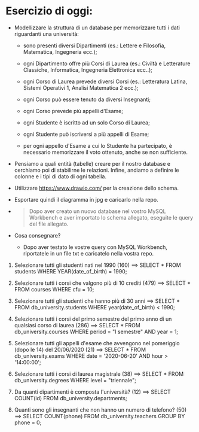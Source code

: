 # Esercizio di oggi:

- Modellizzare la struttura di un database per memorizzare tutti i dati riguardanti una università:

  - sono presenti diversi Dipartimenti (es.: Lettere e Filosofia, Matematica, Ingegneria ecc.);

  - ogni Dipartimento offre più Corsi di Laurea (es.: Civiltà e Letterature Classiche, Informatica, Ingegneria Elettronica ecc..);

  - ogni Corso di Laurea prevede diversi Corsi (es.: Letteratura Latina, Sistemi Operativi 1, Analisi Matematica 2 ecc.);

  - ogni Corso può essere tenuto da diversi Insegnanti;

  - ogni Corso prevede più appelli d'Esame;

  - ogni Studente è iscritto ad un solo Corso di Laurea;

  - ogni Studente può iscriversi a più appelli di Esame;

  - per ogni appello d'Esame a cui lo Studente ha partecipato, è necessario memorizzare il voto ottenuto, anche se non sufficiente.

- Pensiamo a quali entità (tabelle) creare per il nostro database e cerchiamo poi di stabilirne le relazioni. Infine, andiamo a definire le colonne e i tipi di dato di ogni tabella.

- Utilizzare https://www.drawio.com/ per la creazione dello schema.

- Esportare quindi il diagramma in jpg e caricarlo nella repo.

- > Dopo aver creato un nuovo database nel vostro MySQL Workbench e aver importato lo schema allegato, eseguite le query del file allegato.

- Cosa consegnare?

   - Dopo aver testato le vostre query con MySQL Workbench, riportatele in un file txt e caricatelo nella vostra repo.


 1. Selezionare tutti gli studenti nati nel 1990 (160) ==> SELECT * FROM students WHERE YEAR(date_of_birth) = 1990;

 2. Selezionare tutti i corsi che valgono più di 10 crediti (479) ==> SELECT * FROM courses WHERE cfu = 10;

 3. Selezionare tutti gli studenti che hanno più di 30 anni ==> SELECT * FROM db_university.students WHERE year(date_of_birth) < 1990;

 4. Selezionare tutti i corsi del primo semestre del primo anno di un qualsiasi corso di laurea (286) ==> SELECT * FROM db_university.courses WHERE period = "I semestre" AND year = 1;

 5. Selezionare tutti gli appelli d'esame che avvengono nel pomeriggio (dopo le 14) del 20/06/2020 (21) ==> SELECT * FROM db_university.exams  WHERE date = '2020-06-20' AND hour > '14:00:00'; 

 6. Selezionare tutti i corsi di laurea magistrale (38) ==> SELECT * FROM db_university.degrees WHERE level = "triennale";

 7. Da quanti dipartimenti è composta l'università? (12) ==> SELECT COUNT(id) FROM db_university.departments;
 
 8. Quanti sono gli insegnanti che non hanno un numero di telefono? (50) ==> SELECT COUNT(phone) FROM db_university.teachers GROUP BY phone = 0;